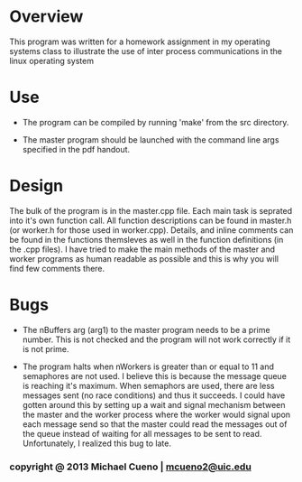 # Overview 

This program was written for a homework assignment in my operating systems class to illustrate
the use of inter process communications in the linux operating system

# Use

- The program can be compiled by running 'make' from the src directory.

- The master program should be launched with the command line args specified in the pdf handout. 

# Design 

The bulk of the program is in the master.cpp file.
Each main task is seprated into it's own function call. All function descriptions can be found in master.h 
(or worker.h for those used in worker.cpp). Details, and inline comments can be found in the functions themsleves 
as well in the function definitions (in the .cpp files). I have tried to make the main methods of the master 
and worker programs as human readable as possible and this is why you will find few comments there. 

# Bugs

- The nBuffers arg (arg1) to the master program needs to be a prime number. This is not checked and the program will not
work correctly if it is not prime. 

- The program halts when nWorkers is greater than or equal to 11 and semaphores are not used. I believe this is because the 
message queue is reaching it's maximum. When semaphors are used, there are less messages sent (no race conditions) and thus 
it succeeds. I could have gotten around this by setting up a wait and signal mechanism between the master and the worker process
where the worker would signal upon each message send so that the master could read the messages out of the queue instead of 
waiting for all messages to be sent to read. Unfortunately, I realized this bug to late. 

### copyright @ 2013 Michael Cueno | mcueno2@uic.edu 
